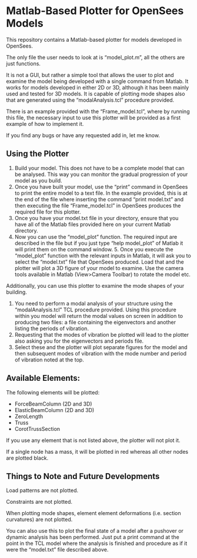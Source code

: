 # Matlab-Based Plotter for OpenSees Models

This repository contains a Matlab-based plotter for models developed in OpenSees. 

The only file the user needs to look at is “model_plot.m”, all the others are just functions.

It is not a GUI, but rather a simple tool that allows the user to plot and examine the model being developed with a single command from Matlab. It works for models developed in either 2D or 3D, although it has been mainly used and tested for 3D models. It is capable of plotting mode shapes also that are generated using the “modalAnalysis.tcl” procedure provided. 

There is an example provided with the “Frame_model.tcl”, where by running this file, the necessary input to use this plotter will be provided as a first example of how to implement it.

If you find any bugs or have any requested add in, let me know.

## Using the Plotter

1. Build your model. This does not have to be a complete model that can be analysed. This way you can monitor the gradual progression of your model as you build. 
2. Once you have built your model, use the “print” command in OpenSees to print the entire model to a text file. In the example provided, this is at the end of the file where inserting the command “print model.txt” and then executing the file “Frame_model.tcl” in OpenSees produces the required file for this plotter.
3. Once you have your model.txt file in your directory, ensure that you have all of the Matlab files provided here on your current Matlab directory. 
4. Now you can use the “model_plot” function. The required input are described in the file but if you just type “help model_plot” of Matlab it will print them on the command window. 5. Once you execute the “model_plot” function with the relevant inputs in Matlab, it will ask you to select the “model.txt” file that OpenSees produced. Load that and the plotter will plot a 3D figure of your model to examine. Use the camera tools available in Matlab (View>Camera Toolbar) to rotate the model etc.

Additionally, you can use this plotter to examine the mode shapes of your building. 
1. You need to perform a modal analysis of your structure using the “modalAnalysis.tcl” TCL procedure provided. Using this procedure within you model will return the modal values on screen in addition to producing two files: a file containing the eigenvectors and another listing the periods of vibration.
2. Requesting that the modes of vibration be plotted will lead to the plotter also asking you for the eigenvectors and periods file. 
3. Select these and the plotter will plot separate figures for the model and then subsequent modes of vibration with the mode number and period of vibration noted at the top. 

## Available Elements:
The following elements will be plotted:
* ForceBeamColumn (2D and 3D)
* ElasticBeamColumn (2D and 3D)
* ZeroLength
* Truss
* CorotTrussSection

If you use any element that is not listed above, the plotter will not plot it.

If a single node has a mass, it will be plotted in red whereas all other nodes are plotted black.

## Things to Note and Future Developments
Load patterns are not plotted.

Constraints are not plotted.

When plotting mode shapes, element element deformations (i.e. section curvatures) are not plotted.

You can also use this to plot the final state of a model after a pushover or dynamic analysis has been performed. Just put a print command at the point in the TCL model where the analysis is finished and procedure as if it were the “model.txt” file described above.





